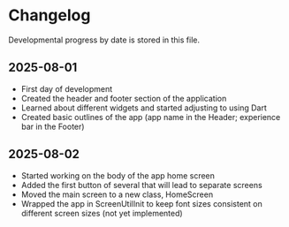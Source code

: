 # Changelog

Developmental progress by date is stored in this file.

## 2025-08-01

- First day of development
- Created the header and footer section of the application
- Learned about different widgets and started adjusting to using Dart
- Created basic outlines of the app (app name in the Header; experience bar in the Footer)

## 2025-08-02

- Started working on the body of the app home screen
- Added the first button of several that will lead to separate screens
- Moved the main screen to a new class, HomeScreen
- Wrapped the app in ScreenUtilInit to keep font sizes consistent on different screen sizes (not yet implemented)